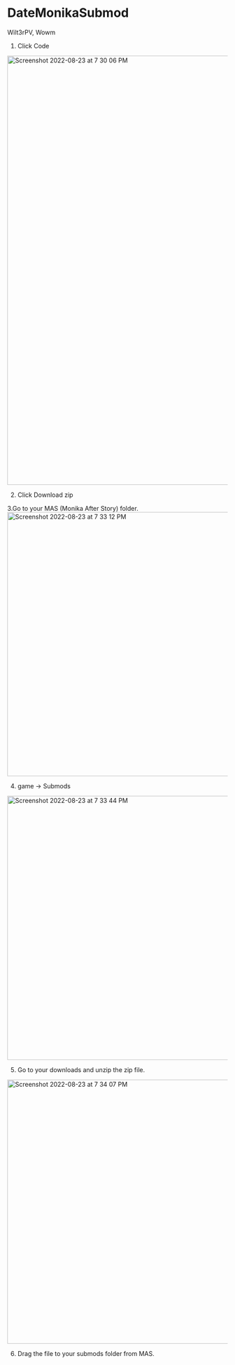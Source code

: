 # DateMonikaSubmod
Wilt3rPV, Wowm

1. Click Code
<img width="980" alt="Screenshot 2022-08-23 at 7 30 06 PM" src="https://user-images.githubusercontent.com/90627231/186147075-4d073e17-713d-464a-8372-8206c473700c.png">

2. Click Download zip

3.Go to your MAS (Monika After Story) folder.
<img width="603" alt="Screenshot 2022-08-23 at 7 33 12 PM" src="https://user-images.githubusercontent.com/90627231/186147603-eddf0e7c-35b9-4a3b-b0b6-e2014acbd7fd.png">

4. game -> Submods
<img width="603" alt="Screenshot 2022-08-23 at 7 33 44 PM" src="https://user-images.githubusercontent.com/90627231/186147706-e8911847-44ca-46cd-91d7-922d2d8fab4d.png">

5. Go to your downloads and unzip the zip file.
<img width="603" alt="Screenshot 2022-08-23 at 7 34 07 PM" src="https://user-images.githubusercontent.com/90627231/186147792-5e31497a-5e63-4f96-9b3a-8008febe5fda.png">

6. Drag the file to your submods folder from MAS.
